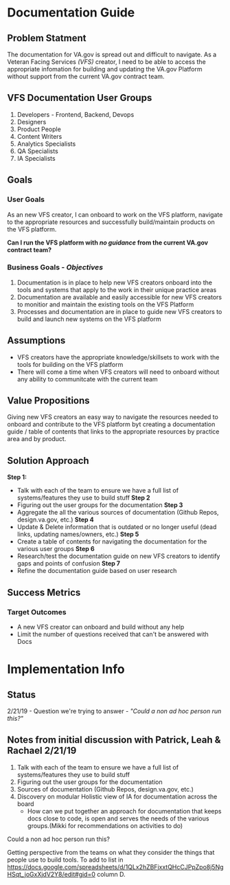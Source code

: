 
# Documentation Guide

## Problem Statment
The documentation for VA.gov is spread out and difficult to navigate. As a Veteran Facing Services *(VFS)* creator, I need to be able to access the appropriate infomation for building and updating the VA.gov Platform without support from the current VA.gov contract team.

## VFS Documentation User Groups
1. Developers - Frontend, Backend, Devops
1. Designers
1. Product People
1. Content Writers
1. Analytics Specialists
1. QA Specialists
1. IA Specialists

## Goals
### User Goals
As an new VFS creator, I can onboard to work on the VFS platform, navigate to the appropriate resources and successfully build/maintain products on the VFS platform.

**Can I run the VFS platform with *no guidance* from the current VA.gov contract team?**

### Business Goals - *Objectives*
1. Documentation is in place to help new VFS creators onboard into the tools and systems that apply to the work in their unique practice areas
1. Documentation are available and easily accessible for new VFS creators to monitior and maintain the existing tools on the VFS Platform
1. Processes and documentation are in place to guide new VFS creators to build and launch new systems on the VFS platform

## Assumptions
- VFS creators have the appropriate knowledge/skillsets to work with the tools for building on the VFS platform
- There will come a time when VFS creators will need to onboard without any ability to communitcate with the current team

## Value Propositions
Giving new VFS creators an easy way to navigate the resources needed to onboard and contribute to the VFS platform byt creating a documentation guide / table of contents that links to the appropriate resources by practice area and by product.

## Solution Approach
**Step 1:** 
- Talk with each of the team to ensure we have a full list of systems/features they use to build stuff
**Step 2**
- Figuring out the user groups for the documentation
**Step 3**
- Aggregate the all the various sources of documentation (Github Repos, design.va.gov, etc.)
**Step 4**
- Update & Delete information that is outdated or no longer useful (dead links, updating names/owners, etc.)
**Step 5**
- Create a table of contents for navigating the documentation for the various user groups
**Step 6**
- Research/test the documentation guide on new VFS creators to identify gaps and points of confusion
**Step 7**
- Refine the documentation guide based on user research

## Success Metrics
### Target Outcomes
- A new VFS creator can onboard and build without any help
- Limit the number of questions received that can't be answered with Docs

# Implementation Info
## Status
2/21/19 - Question we're trying to answer - *"Could a non ad hoc person run this?"*
 

## Notes from initial discussion with Patrick, Leah & Rachael 2/21/19 
1. Talk with each of the team to ensure we have a full list of systems/features they use to build stuff
2. Figuring out the user groups for the documentation
3. Sources of documentation (Github Repos, design.va.gov, etc.)
4. Discovery on modular Holistic view of IA for documentation across the board
   - How can we put together an approach for documentation that keeps docs close to code, is open and serves the needs of the various groups.(Mikki for recommendations on activities to do)


 Could a non ad hoc person run this?

Getting perspective from the teams on what they consider the things that people use to build tools. To add to list in  https://docs.google.com/spreadsheets/d/1QLx2hZBFjxxtQHcCJPpZpo8j5NgHSqt_joGxXjdV2Y8/edit#gid=0 column D.
